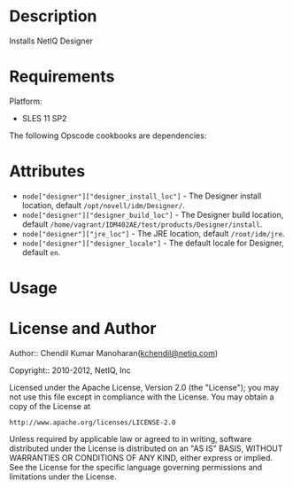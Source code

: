 Description
===========

Installs NetIQ Designer

Requirements
============

Platform:

* SLES 11 SP2


The following Opscode cookbooks are dependencies:



Attributes
==========

* `node["designer"]["designer_install_loc"]` - The Designer install location, default `/opt/novell/idm/Designer/`.
* `node["designer"]["designer_build_loc"]` - The Designer build location, default `/home/vagrant/IDM402AE/test/products/Designer/install`.
* `node["designer"]["jre_loc"]` - The JRE location, default `/root/idm/jre`.
* `node["designer"]["designer_locale"]` - The default locale for Designer, default `en`.


Usage
=====



License and Author
==================

Author:: Chendil Kumar Manoharan(<kchendil@netiq.com>)

Copyright:: 2010-2012, NetIQ, Inc

Licensed under the Apache License, Version 2.0 (the "License");
you may not use this file except in compliance with the License.
You may obtain a copy of the License at

    http://www.apache.org/licenses/LICENSE-2.0

Unless required by applicable law or agreed to in writing, software
distributed under the License is distributed on an "AS IS" BASIS,
WITHOUT WARRANTIES OR CONDITIONS OF ANY KIND, either express or implied.
See the License for the specific language governing permissions and
limitations under the License.
